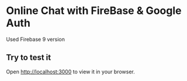 # Online Chat with FireBase & Google Auth
Used Firebase 9 version

## Try to test it

Open [http://localhost:3000](http://localhost:3000) to view it in your browser.
